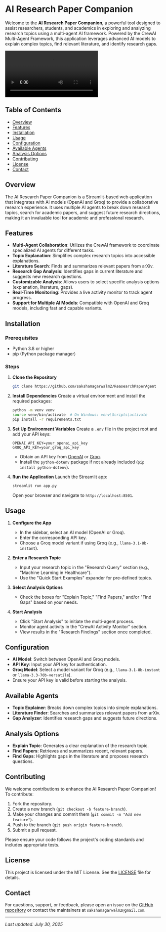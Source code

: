 # AI Research Paper Companion

Welcome to the **AI Research Paper Companion**, a powerful tool designed to assist researchers, students, and academics in exploring and analyzing research topics using a multi-agent AI framework. Powered by the CrewAI Multi-Agent Framework, this application leverages advanced AI models to explain complex topics, find relevant literature, and identify research gaps.

![Video](https://github.com/sakshamagarwalm2/ReasearchPaperAgent/blob/main/AI%20Research%20Paper%20Companion.mp4)

## Table of Contents
- [Overview](#overview)
- [Features](#features)
- [Installation](#installation)
- [Usage](#usage)
- [Configuration](#configuration)
- [Available Agents](#available-agents)
- [Analysis Options](#analysis-options)
- [Contributing](#contributing)
- [License](#license)
- [Contact](#contact)

## Overview
The AI Research Paper Companion is a Streamlit-based web application that integrates with AI models (OpenAI and Groq) to provide a collaborative research experience. It uses multiple AI agents to break down research topics, search for academic papers, and suggest future research directions, making it an invaluable tool for academic and professional research.

## Features
- **Multi-Agent Collaboration**: Utilizes the CrewAI framework to coordinate specialized AI agents for different tasks.
- **Topic Explanation**: Simplifies complex research topics into accessible explanations.
- **Literature Search**: Finds and summarizes relevant papers from arXiv.
- **Research Gap Analysis**: Identifies gaps in current literature and suggests new research questions.
- **Customizable Analysis**: Allows users to select specific analysis options (explanation, literature, gaps).
- **Real-Time Monitoring**: Provides a live activity monitor to track agent progress.
- **Support for Multiple AI Models**: Compatible with OpenAI and Groq models, including fast and capable variants.

## Installation

### Prerequisites
- Python 3.8 or higher
- pip (Python package manager)

### Steps
1. **Clone the Repository**
   ```bash
   git clone https://github.com/sakshamagarwalm2/ReasearchPaperAgent
   ```

2. **Install Dependencies**
   Create a virtual environment and install the required packages:
   ```bash
   python -m venv venv
   source venv/bin/activate  # On Windows: venv\Scripts\activate
   pip install -r requirements.txt
   ```

3. **Set Up Environment Variables**
   Create a `.env` file in the project root and add your API keys:
   ```
   OPENAI_API_KEY=your_openai_api_key
   GROQ_API_KEY=your_groq_api_key
   ```

   - Obtain an API key from [OpenAI](https://platform.openai.com/) or [Groq](https://console.groq.com/).
   - Install the `python-dotenv` package if not already included (`pip install python-dotenv`).

4. **Run the Application**
   Launch the Streamlit app:
   ```bash
   streamlit run app.py
   ```
   Open your browser and navigate to `http://localhost:8501`.

## Usage
1. **Configure the App**
   - In the sidebar, select an AI model (OpenAI or Groq).
   - Enter the corresponding API key.
   - Choose a Groq model variant if using Groq (e.g., `llama-3.1-8b-instant`).

2. **Enter a Research Topic**
   - Input your research topic in the "Research Query" section (e.g., "Machine Learning in Healthcare").
   - Use the "Quick Start Examples" expander for pre-defined topics.

3. **Select Analysis Options**
   - Check the boxes for "Explain Topic," "Find Papers," and/or "Find Gaps" based on your needs.

4. **Start Analysis**
   - Click "Start Analysis" to initiate the multi-agent process.
   - Monitor agent activity in the "CrewAI Activity Monitor" section.
   - View results in the "Research Findings" section once completed.

## Configuration
- **AI Model**: Switch between OpenAI and Groq models.
- **API Key**: Input your API key for authentication.
- **Groq Model**: Select a model variant for Groq (e.g., `llama-3.1-8b-instant` or `llama-3.3-70b-versatile`).
- Ensure your API key is valid before starting the analysis.

## Available Agents
- **Topic Explainer**: Breaks down complex topics into simple explanations.
- **Literature Finder**: Searches and summarizes relevant papers from arXiv.
- **Gap Analyzer**: Identifies research gaps and suggests future directions.

## Analysis Options
- **Explain Topic**: Generates a clear explanation of the research topic.
- **Find Papers**: Retrieves and summarizes recent, relevant papers.
- **Find Gaps**: Highlights gaps in the literature and proposes research questions.

## Contributing
We welcome contributions to enhance the AI Research Paper Companion! To contribute:
1. Fork the repository.
2. Create a new branch (`git checkout -b feature-branch`).
3. Make your changes and commit them (`git commit -m "Add new feature"`).
4. Push to the branch (`git push origin feature-branch`).
5. Submit a pull request.

Please ensure your code follows the project's coding standards and includes appropriate tests.

## License
This project is licensed under the MIT License. See the [LICENSE](LICENSE) file for details.

## Contact
For questions, support, or feedback, please open an issue on the [GitHub repository](https://github.com/sakshamagarwalm2/ReasearchPaperAgent) or contact the maintainers at `sakshamagarwalm2@gmail.com`.

---

*Last updated: July 30, 2025*
